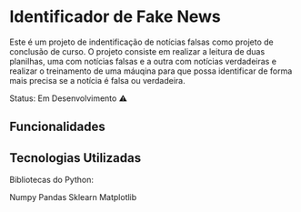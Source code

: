# Identificador de Fake News

Este é um projeto de indentificação de notícias falsas como projeto de conclusão de curso. 
O projeto consiste em realizar a leitura de duas planilhas, uma com notícias falsas e a outra com notícias verdadeiras e realizar o treinamento de uma máuqina para que possa identificar de forma mais precisa se a notícia é falsa ou verdadeira.

Status: Em Desenvolvimento ⚠
## Funcionalidades



## Tecnologias Utilizadas

Bibliotecas do Python:
<td>Numpy</td>
<td>Pandas</td>
<td>Sklearn</td>
<td>Matplotlib</td>

